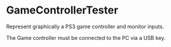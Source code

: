 # GameControllerTester

Represent graphically a PS3 game controller and monitor inputs.

The Game controller must be connected to the PC via a USB key. 


